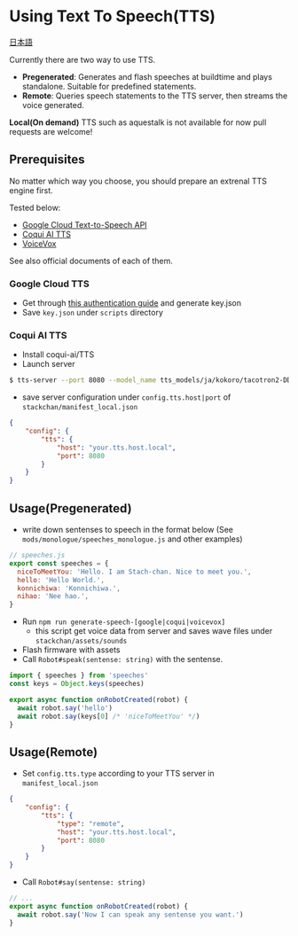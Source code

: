 # Using Text To Speech(TTS)

[日本語](./text-to-speech_ja.md)

Currently there are two way to use TTS.

* __Pregenerated__: Generates and flash speeches at buildtime and plays standalone. Suitable for predefined statements.
* __Remote__: Queries speech statements to the TTS server, then streams the voice generated.

__Local(On demand)__ TTS such as aquestalk is not available for now pull requests are welcome!

## Prerequisites

No matter which way you choose, you should prepare an extrenal TTS engine first.

Tested below:

* [Google Cloud Text-to-Speech API](https://cloud.google.com/text-to-speech)
* [Coqui AI TTS](https://github.com/coqui-ai/TTS)
* [VoiceVox](https://github.com/Hiroshiba/voicevox_engine)

See also official documents of each of them.

### Google Cloud TTS

* Get through [this authentication guide](https://cloud.google.com/docs/authentication/getting-started) and generate key.json
* Save `key.json` under `scripts` directory

### Coqui AI TTS

* Install coqui-ai/TTS
* Launch server

```sh
$ tts-server --port 8080 --model_name tts_models/ja/kokoro/tacotron2-DDC
```

* save server configuration under `config.tts.host|port` of `stackchan/manifest_local.json`

```json
{
    "config": {
        "tts": {
            "host": "your.tts.host.local",
            "port": 8080
        }
    }
}
```

## Usage(Pregenerated)

* write down sentenses to speech in the format below (See `mods/monologue/speeches_monologue.js` and other examples)

```javascript
// speeches.js
export const speeches = {
  niceToMeetYou: 'Hello. I am Stach-chan. Nice to meet you.',
  hello: 'Hello World.',
  konnichiwa: 'Konnichiwa.',
  nihao: 'Nee hao.',
}
```

* Run `npm run generate-speech-[google|coqui|voicevox]`
  * this script get voice data from server and saves wave files under `stackchan/assets/sounds`
* Flash firmware with assets
* Call `Robot#speak(sentense: string)` with the sentense.

```javascript
import { speeches } from 'speeches'
const keys = Object.keys(speeches)

export async function onRobotCreated(robot) {
  await robot.say('hello')
  await robot.say(keys[0] /* 'niceToMeetYou' */)
}
```

## Usage(Remote)

* Set `config.tts.type` according to your TTS server in `manifest_local.json`

```json
{
    "config": {
        "tts": {
            "type": "remote",
            "host": "your.tts.host.local",
            "port": 8080
        }
    }
}
```

* Call `Robot#say(sentense: string)`

```javascript
// ...
export async function onRobotCreated(robot) {
  await robot.say('Now I can speak any sentense you want.')
}
```
